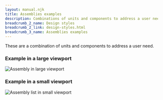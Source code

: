 ```yaml
---
layout: manual.njk
title: Assemblies examples
description: Combinations of units and components to address a user need.
breadcrumb_2_name: Design styles
breadcrumb_2_link: design-styles.html
breadcrumb_3_name: Assemblies examples
---
```

These are a combination of units and components to address a user need.

<div class="grid-row">
  <div class="column--two-thirds">
    <h3>Example in a large viewport</h3>
    <div class="example">
      <img src="../assets/assemblies/viewport-large.png" alt="Assembly in large viewport">
    </div>
  </div>
  <div class="column--one-third">
    <h3>Example in a small viewport</h3>
    <div class="example">
      <img src="../assets/assemblies/viewport-small.png" alt="Assembly list in small viewport">
    </div>
  </div>
</div>
